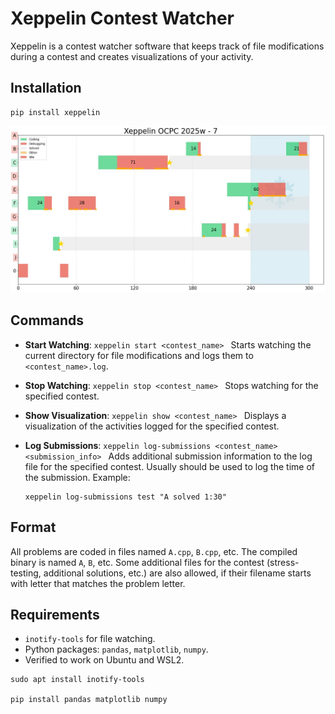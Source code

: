 # Xeppelin Contest Watcher

Xeppelin is a contest watcher software that keeps track of file modifications during a contest and creates visualizations of your activity.

## Installation

```
pip install xeppelin
```

![](./example.png)

## Commands

- **Start Watching**:   ```
  xeppelin start <contest_name>  ```
  Starts watching the current directory for file modifications and logs them to `<contest_name>.log`.

- **Stop Watching**:   ```
  xeppelin stop <contest_name>  ```
  Stops watching for the specified contest.

- **Show Visualization**:   ```
  xeppelin show <contest_name>  ```
  Displays a visualization of the activities logged for the specified contest.

- **Log Submissions**:   ```
  xeppelin log-submissions <contest_name> <submission_info>  ```
  Adds additional submission information to the log file for the specified contest.
  Usually should be used to log the time of the submission.
  Example:
  ```
  xeppelin log-submissions test "A solved 1:30"
  ```

## Format

All problems are coded in files named `A.cpp`, `B.cpp`, etc.
The compiled binary is named `A`, `B`, etc.
Some additional files for the contest (stress-testing, additional solutions, etc.) are also allowed, if their filename starts with letter that matches the problem letter.

## Requirements

- `inotify-tools` for file watching.
- Python packages: `pandas`, `matplotlib`, `numpy`.
- Verified to work on Ubuntu and WSL2.

```
sudo apt install inotify-tools

pip install pandas matplotlib numpy
```
